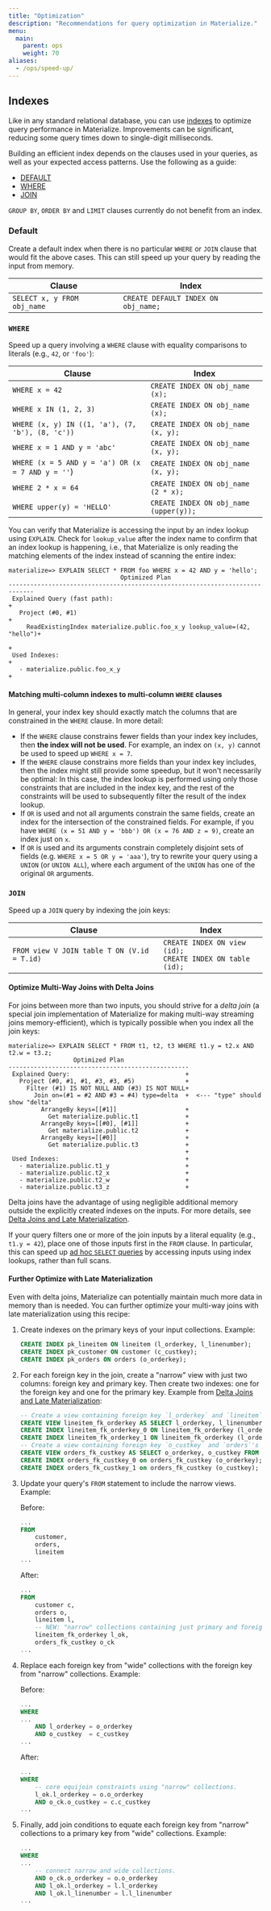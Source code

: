 ```yaml
---
title: "Optimization"
description: "Recommendations for query optimization in Materialize."
menu:
  main:
    parent: ops
    weight: 70
aliases:
  - /ops/speed-up/
---
```


## Indexes

Like in any standard relational database, you can use [indexes](/overview/key-concepts/#indexes) to optimize query performance in Materialize. Improvements can be significant, reducing some query times down to single-digit milliseconds.

Building an efficient index depends on the clauses used in your queries, as well as your expected access patterns. Use the following as a guide:

* [DEFAULT](#default)
* [WHERE](#where)
* [JOIN](#join)

`GROUP BY`, `ORDER BY` and `LIMIT` clauses currently do not benefit from an index.

### Default

Create a default index when there is no particular `WHERE` or `JOIN` clause that would fit the above cases. This can still speed up your query by reading the input from memory.

Clause                                               | Index                               |
-----------------------------------------------------|-------------------------------------|
`SELECT x, y FROM obj_name`                          | `CREATE DEFAULT INDEX ON obj_name;` |

### `WHERE`
Speed up a query involving a `WHERE` clause with equality comparisons to literals (e.g., `42`, or `'foo'`):

| Clause                                            | Index                                    |
|---------------------------------------------------|------------------------------------------|
| `WHERE x = 42`                                    | `CREATE INDEX ON obj_name (x);`        |
| `WHERE x IN (1, 2, 3)`                            | `CREATE INDEX ON obj_name (x);`        |
| `WHERE (x, y) IN ((1, 'a'), (7, 'b'), (8, 'c'))`  | `CREATE INDEX ON obj_name (x, y);`     |
| `WHERE x = 1 AND y = 'abc'`                       | `CREATE INDEX ON obj_name (x, y);`     |
| `WHERE (x = 5 AND y = 'a') OR (x = 7 AND y = ''`) | `CREATE INDEX ON obj_name (x, y);`     |
| `WHERE 2 * x = 64`                                | `CREATE INDEX ON obj_name (2 * x);`    |
| `WHERE upper(y) = 'HELLO'`                        | `CREATE INDEX ON obj_name (upper(y));` |

You can verify that Materialize is accessing the input by an index lookup using `EXPLAIN`. Check for `lookup_value` after the index name to confirm that an index lookup is happening, i.e., that Materialize is only reading the matching elements of the index instead of scanning the entire index:
```
materialize=> EXPLAIN SELECT * FROM foo WHERE x = 42 AND y = 'hello';
                               Optimized Plan
-----------------------------------------------------------------------------
 Explained Query (fast path):                                               +
   Project (#0, #1)                                                         +
     ReadExistingIndex materialize.public.foo_x_y lookup_value=(42, "hello")+
                                                                            +
 Used Indexes:                                                              +
   - materialize.public.foo_x_y                                             +
```

#### Matching multi-column indexes to multi-column `WHERE` clauses

In general, your index key should exactly match the columns that are constrained in the `WHERE` clause. In more detail:
- If the `WHERE` clause constrains fewer fields than your index key includes, then **the index will not be used**. For example, an index on `(x, y)` cannot be used to speed up `WHERE x = 7`.
- If the `WHERE` clause constrains more fields than your index key includes, then the index might still provide some speedup, but it won't necessarily be optimal: In this case, the index lookup is performed using only those constraints that are included in the index key, and the rest of the constraints will be used to subsequently filter the result of the index lookup.
- If `OR` is used and not all arguments constrain the same fields, create an index for the intersection of the constrained fields. For example, if you have `WHERE (x = 51 AND y = 'bbb') OR (x = 76 AND z = 9)`, create an index just on `x`.
- If `OR` is used and its arguments constrain completely disjoint sets of fields (e.g. `WHERE x = 5 OR y = 'aaa'`), try to rewrite your query using a `UNION` (or `UNION ALL`), where each argument of the `UNION` has one of the original `OR` arguments.

### `JOIN`
Speed up a `JOIN` query by indexing the join keys:

Clause                                      | Index                                                                       |
--------------------------------------------|-----------------------------------------------------------------------------|
`FROM view V JOIN table T ON (V.id = T.id)` | `CREATE INDEX ON view (id);` <br /> `CREATE INDEX ON table (id);`           |

#### Optimize Multi-Way Joins with Delta Joins

For joins between more than two inputs, you should strive for a *delta join* (a special join implementation of Materialize for making multi-way streaming joins memory-efficient), which is typically possible when you index all the join keys:
```
materialize=> EXPLAIN SELECT * FROM t1, t2, t3 WHERE t1.y = t2.x AND t2.w = t3.z;
                  Optimized Plan
--------------------------------------------------
 Explained Query:                                +
   Project (#0, #1, #1, #3, #3, #5)              +
     Filter (#1) IS NOT NULL AND (#3) IS NOT NULL+
       Join on=(#1 = #2 AND #3 = #4) type=delta  +  <--- "type" should show "delta"
         ArrangeBy keys=[[#1]]                   +
           Get materialize.public.t1             +
         ArrangeBy keys=[[#0], [#1]]             +
           Get materialize.public.t2             +
         ArrangeBy keys=[[#0]]                   +
           Get materialize.public.t3             +
                                                 +
 Used Indexes:                                   +
   - materialize.public.t1_y                     +
   - materialize.public.t2_x                     +
   - materialize.public.t2_w                     +
   - materialize.public.t3_z                     +
```
Delta joins have the advantage of using negligible additional memory outside the explicitly created indexes on the inputs. For more details, see [Delta Joins and Late Materialization](../overview/delta-joins.md).

If your query filters one or more of the join inputs by a literal equality (e.g., `t1.y = 42`), place one of those inputs first in the `FROM` clause. In particular, this can speed up [ad hoc `SELECT` queries](/sql/select/#ad-hoc-queries) by accessing inputs using index lookups, rather than full scans.

#### Further Optimize with Late Materialization

Even with delta joins, Materialize can potentially maintain much more data in memory than is needed. You can further optimize your multi-way joins with late materialization using this recipe:
1. Create indexes on the primary keys of your input collections. Example:
    ```sql
    CREATE INDEX pk_lineitem ON lineitem (l_orderkey, l_linenumber);
    CREATE INDEX pk_customer ON customer (c_custkey);
    CREATE INDEX pk_orders ON orders (o_orderkey);
    ```
2. For each foreign key in the join, create a "narrow" view with just two columns: foreign key and primary key. Then create two indexes: one for the foreign key and one for the primary key. Example from [Delta Joins and Late Materialization](../overview/delta-joins.md):
    ```sql
    -- Create a view containing foreign key `l_orderkey` and `lineitem`'s composite primary key (l_orderkey, l_linenumber).
    CREATE VIEW lineitem_fk_orderkey AS SELECT l_orderkey, l_linenumber FROM lineitem;
    CREATE INDEX lineitem_fk_orderkey_0 ON lineitem_fk_orderkey (l_orderkey, l_linenumber);
    CREATE INDEX lineitem_fk_orderkey_1 ON lineitem_fk_orderkey (l_orderkey);
    -- Create a view containing foreign key `o_custkey` and `orders`'s primary key `o_orderkey`.
    CREATE VIEW orders_fk_custkey AS SELECT o_orderkey, o_custkey FROM orders;
    CREATE INDEX orders_fk_custkey_0 on orders_fk_custkey (o_orderkey);
    CREATE INDEX orders_fk_custkey_1 on orders_fk_custkey (o_custkey);
    ```
3. Update your query's `FROM` statement to include the narrow views. Example:
    
    Before:
    ```sql
    ...
    FROM
        customer,
        orders,
        lineitem
    ...
    ```
    After:
    ```sql
    ...
    FROM
        customer c,
        orders o,
        lineitem l,
        -- NEW: "narrow" collections containing just primary and foreign keys.
        lineitem_fk_orderkey l_ok,
        orders_fk_custkey o_ck
    ...
    ```
4. Replace each foreign key from "wide" collections with the foreign key from "narrow" collections. Example:
    
    Before:
    ```sql
    ...
    WHERE
    ...
        AND l_orderkey = o_orderkey
        AND o_custkey  = c_custkey
    ...
    ```
    After:
    ```sql
    ...
    WHERE
        -- core equijoin constraints using "narrow" collections.
        l_ok.l_orderkey = o.o_orderkey
        AND o_ck.o_custkey = c.c_custkey
    ...
    ```
5. Finally, add join conditions to equate each foreign key from "narrow" collections to a primary key from "wide" collections. Example:
    ```sql
    ...
    WHERE
    ...
        -- connect narrow and wide collections.
        AND o_ck.o_orderkey = o.o_orderkey
        AND l_ok.l_orderkey = l.l_orderkey
        AND l_ok.l_linenumber = l.l_linenumber
    ...
    ```


